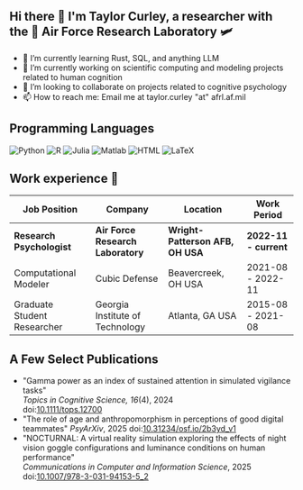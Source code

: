 ## Hi there 👋 I'm Taylor Curley, a researcher with the 🚀 Air Force Research Laboratory 🛩️

- 🌱 I’m currently learning Rust, SQL, and anything LLM 
- 🔭 I’m currently working on scientific computing and modeling projects related to human cognition
- 👯 I’m looking to collaborate on projects related to cognitive psychology
- 📫 How to reach me: Email me at taylor.curley "at" afrl.af.mil

## Programming Languages

![Python](https://img.shields.io/badge/Python-3776AB?logo=python&logoColor=white&style=for-the-badge)
![R](https://img.shields.io/badge/R-3776AB?logo=r&logoColor=white&style=for-the-badge)
![Julia](https://img.shields.io/badge/Julia-3776AB?logo=julia&logoColor=white&style=for-the-badge)
![Matlab](https://img.shields.io/badge/Matlab-3776AB?logo=matlab&logoColor=white&style=for-the-badge)
![HTML](https://img.shields.io/badge/HTML-3776AB?logo=html&logoColor=white&style=for-the-badge)
![LaTeX](https://img.shields.io/badge/LaTeX-3776AB?logo=latex&logoColor=white&style=for-the-badge)

## Work experience 👔

| Job Position                  | Company                    | Location                      | Work Period           |
| ----------------------------- | -------------------------- | ----------------------------- | --------------------- |
| **Research Psychologist** | **Air Force Research Laboratory** | **Wright-Patterson AFB, OH USA**    | **2022-11 - current** |
| Computational Modeler | Cubic Defense | Beavercreek, OH USA | 2021-08 - 2022-11 |
| Graduate Student Researcher | Georgia Institute of Technology | Atlanta, GA USA | 2015-08 - 2021-08 |

## A Few Select Publications

- "Gamma power as an index of sustained attention in simulated vigilance tasks"  
  _Topics in Cognitive Science, 16_(4), 2024  
  doi:[10.1111/tops.12700](https://doi.org/10.1111/tops.12700)
- "The role of age and anthropomorphism in perceptions of good digital teammates"
  _PsyArXiv_, 2025
  doi:[10.31234/osf.io/2b3yd_v1](https://doi.org/10.31234/osf.io/2b3yd_v1)
- "NOCTURNAL: A virtual reality simulation exploring the effects of night vision goggle configurations and luminance conditions on human performance"  
  _Communications in Computer and Information Science_, 2025  
  doi:[10.1007/978-3-031-94153-5_2](https://doi.org/10.1007/978-3-031-94153-5_2)

<!--
**taylor-curley/taylor-curley** is a ✨ _special_ ✨ repository because its `README.md` (this file) appears on your GitHub profile.

Here are some ideas to get you started:

- 🔭 I’m currently working on ...
- 🌱 I’m currently learning ...
- 👯 I’m looking to collaborate on ...
- 🤔 I’m looking for help with ...
- 💬 Ask me about ...
- 📫 How to reach me: ...
- 😄 Pronouns: ...
- ⚡ Fun fact: ...
-->
